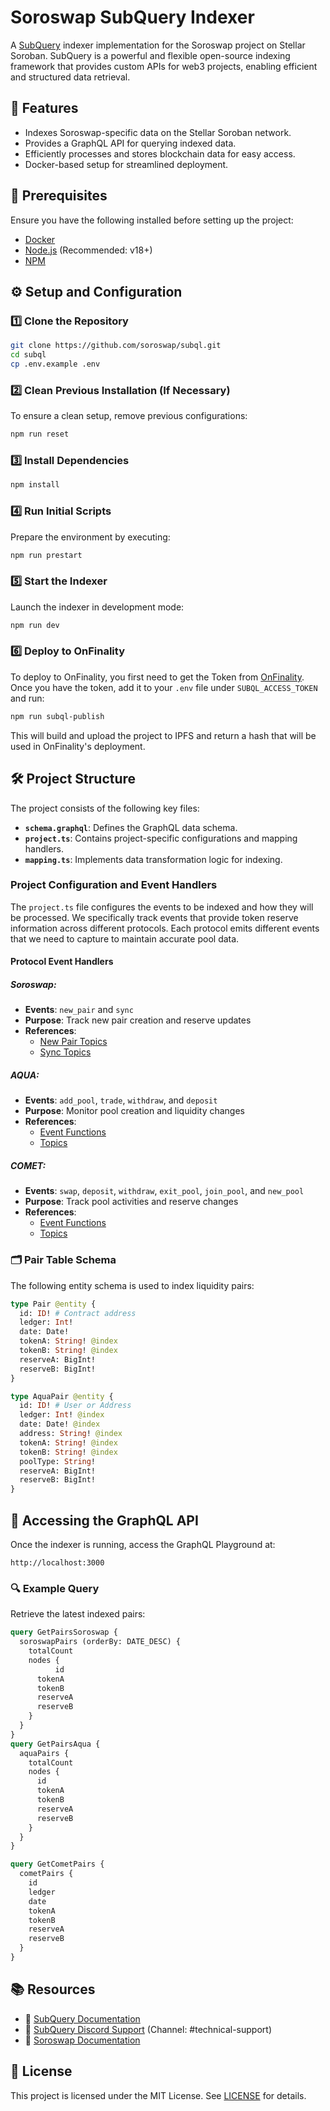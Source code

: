# Soroswap SubQuery Indexer

A [SubQuery](https://subquery.network) indexer implementation for the Soroswap project on Stellar Soroban. SubQuery is a powerful and flexible open-source indexing framework that provides custom APIs for web3 projects, enabling efficient and structured data retrieval.

## 🚀 Features

- Indexes Soroswap-specific data on the Stellar Soroban network.
- Provides a GraphQL API for querying indexed data.
- Efficiently processes and stores blockchain data for easy access.
- Docker-based setup for streamlined deployment.

## 📌 Prerequisites

Ensure you have the following installed before setting up the project:

- [Docker](https://www.docker.com/)
- [Node.js](https://nodejs.org/) (Recommended: v18+)
- [NPM](https://www.npmjs.com/)

## ⚙️ Setup and Configuration

### 1️⃣ Clone the Repository

```bash
git clone https://github.com/soroswap/subql.git
cd subql
cp .env.example .env
```

### 2️⃣ Clean Previous Installation (If Necessary)

To ensure a clean setup, remove previous configurations:

```bash
npm run reset
```

### 3️⃣ Install Dependencies

```bash
npm install
```

### 4️⃣ Run Initial Scripts

Prepare the environment by executing:

```bash
npm run prestart
```

### 5️⃣ Start the Indexer

Launch the indexer in development mode:

```bash
npm run dev
```

### 6️⃣ Deploy to OnFinality

To deploy to OnFinality, you first need to get the Token from [OnFinality](https://indexing.onfinality.io/). Once you have the token, add it to your `.env` file under `SUBQL_ACCESS_TOKEN` and run:

```bash
npm run subql-publish
```

This will build and upload the project to IPFS and return a hash that will be used in OnFinality's deployment.

## 🛠 Project Structure

The project consists of the following key files:

- **`schema.graphql`**: Defines the GraphQL data schema.
- **`project.ts`**: Contains project-specific configurations and mapping handlers.
- **`mapping.ts`**: Implements data transformation logic for indexing.

### Project Configuration and Event Handlers

The `project.ts` file configures the events to be indexed and how they will be processed. We specifically track events that provide token reserve information across different protocols. Each protocol emits different events that we need to capture to maintain accurate pool data.

#### Protocol Event Handlers

##### Soroswap:
- **Events**: `new_pair` and `sync`
- **Purpose**: Track new pair creation and reserve updates
- **References**:
  - [New Pair Topics](https://github.com/soroswap/core/blob/fdc28f6b0d422263ba509b2ebbc573ac1b897aec/contracts/factory/src/event.rs#L29)
  - [Sync Topics](https://github.com/soroswap/core/blob/fdc28f6b0d422263ba509b2ebbc573ac1b897aec/contracts/pair/src/event.rs#L103)

##### AQUA:
- **Events**: `add_pool`, `trade`, `withdraw`, and `deposit`
- **Purpose**: Monitor pool creation and liquidity changes
- **References**:
  - [Event Functions](https://github.com/AquaToken/soroban-amm/blob/master/liquidity_pool_router/src/events.rs)
  - [Topics](https://github.com/AquaToken/soroban-amm/blob/master/liquidity_pool_events/src/lib.rs)

##### COMET:
- **Events**: `swap`, `deposit`, `withdraw`, `exit_pool`, `join_pool`, and `new_pool`
- **Purpose**: Track pool activities and reserve changes
- **References**:
  - [Event Functions](https://github.com/CometDEX/comet-contracts-v1/blob/ef4cbfad0a35202ad267c14d163d2f362995a8d3/contracts/src/c_pool/event.rs)
  - [Topics](https://github.com/CometDEX/comet-contracts-v1/blob/ef4cbfad0a35202ad267c14d163d2f362995a8d3/contracts/src/c_pool/call_logic/pool.rs)

### 🗂 Pair Table Schema

The following entity schema is used to index liquidity pairs:

```graphql
type Pair @entity {
  id: ID! # Contract address
  ledger: Int!
  date: Date!
  tokenA: String! @index
  tokenB: String! @index
  reserveA: BigInt!
  reserveB: BigInt!
}

type AquaPair @entity {
  id: ID! # User or Address
  ledger: Int! @index
  date: Date! @index
  address: String! @index
  tokenA: String! @index
  tokenB: String! @index
  poolType: String!
  reserveA: BigInt!
  reserveB: BigInt!
}
```

## 📡 Accessing the GraphQL API

Once the indexer is running, access the GraphQL Playground at:

```
http://localhost:3000
```

### 🔍 Example Query

Retrieve the latest indexed pairs:

```graphql
query GetPairsSoroswap {
  soroswapPairs (orderBy: DATE_DESC) {
    totalCount
    nodes {
		  id
      tokenA
      tokenB
      reserveA
      reserveB
    }
  }
}
query GetPairsAqua {
  aquaPairs {
    totalCount
    nodes {
      id
      tokenA
      tokenB
      reserveA
      reserveB
    }
  }
}

query GetCometPairs {
  cometPairs {
    id
    ledger
    date
    tokenA
    tokenB
    reserveA
    reserveB
  }
}
```

## 📚 Resources

- 📖 [SubQuery Documentation](https://academy.subquery.network)
- 💬 [SubQuery Discord Support](https://discord.com/invite/subquery) (Channel: #technical-support)
- 🔗 [Soroswap Documentation](https://docs.soroswap.finance)

## 📄 License

This project is licensed under the MIT License. See [LICENSE](LICENSE) for details.
